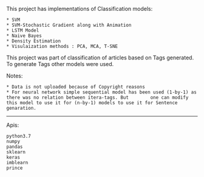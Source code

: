 
This project has implementations of Classification models:

	* SVM
	* SVM-Stochastic Gradient along with Animation
	* LSTM Model
	* Naive Bayes
	* Density Estimation
	* Visulaization methods : PCA, MCA, T-SNE


This project was part of classification of articles based on Tags generated. To generate Tags other models were used. 

Notes: 

	* Data is not uploaded because of Copyright reasons
	* For neural network simple sequential model has been used (1-by-1) as there was no relation between itera-tags. But 		one can modify this model to use it for (n-by-1) models to use it for Sentence genaration.

****************************************************************************************************
Apis:

    python3.7
    numpy
    pandas
    sklearn
    keras
    imblearn
    prince
